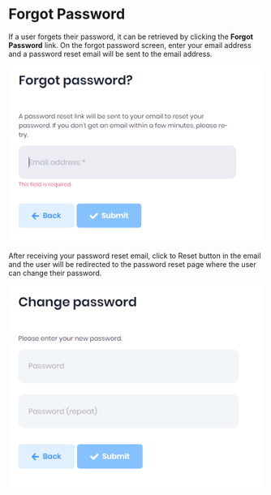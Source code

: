 # Forgot Password
If a user forgets their password, it can be retrieved by clicking the **Forgot Password** link. On the forgot password screen, enter your email address and a password reset email will be sent to the email address.

![forgotpasswordemail.PNG](../../images/forgotpasswordemail.PNG)

After receiving your password reset email, click to Reset button in the email and the user will be redirected to the password reset page where the user can change their password.

![resetpassword.PNG](../../images/resetpassword.PNG)





